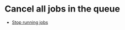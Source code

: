 # Cancel all jobs in the queue
- [Stop running jobs](./software-development/jenkins/cancel-all-jobs-in-the-queue/stop-running-jobs.md)
